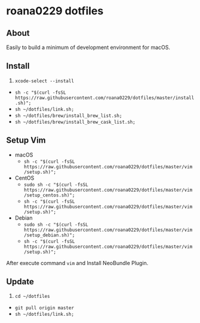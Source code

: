 # roana0229 dotfiles

## About

Easily to build a minimum of development environment for macOS.

## Install

1. `xcode-select --install`
- `sh -c "$(curl -fsSL https://raw.githubusercontent.com/roana0229/dotfiles/master/install.sh)";`
- `sh ~/dotfiles/link.sh;`
- `sh ~/dotfiles/brew/install_brew_list.sh;`
- `sh ~/dotfiles/brew/install_brew_cask_list.sh;`

## Setup Vim

- macOS
  - `sh -c "$(curl -fsSL https://raw.githubusercontent.com/roana0229/dotfiles/master/vim/setup.sh)";`
- CentOS
  - `sudo sh -c "$(curl -fsSL https://raw.githubusercontent.com/roana0229/dotfiles/master/vim/setup_centos.sh)";`
  - `sh -c "$(curl -fsSL https://raw.githubusercontent.com/roana0229/dotfiles/master/vim/setup.sh)";`
- Debian
  - `sudo sh -c "$(curl -fsSL https://raw.githubusercontent.com/roana0229/dotfiles/master/vim/setup_debian.sh)";`
  - `sh -c "$(curl -fsSL https://raw.githubusercontent.com/roana0229/dotfiles/master/vim/setup.sh)";`

After execute command `vim` and Install NeoBundle Plugin.

## Update

1. `cd ~/dotfiles`
- `git pull origin master`
- `sh ~/dotfiles/link.sh;`
